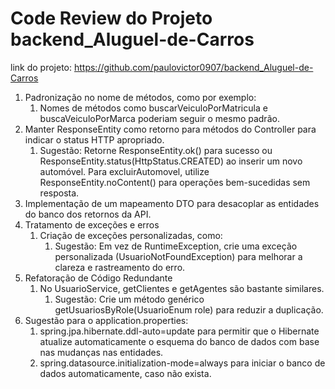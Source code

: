 # Code Review do Projeto backend_Aluguel-de-Carros

link do projeto: https://github.com/paulovictor0907/backend_Aluguel-de-Carros

1. Padronização no nome de métodos, como por exemplo:
     1. Nomes de métodos como buscarVeiculoPorMatricula e buscaVeiculoPorMarca poderiam seguir o mesmo padrão.
2. Manter ResponseEntity como retorno para métodos do Controller para indicar o status HTTP apropriado.
    1. Sugestão: Retorne ResponseEntity.ok() para sucesso ou ResponseEntity.status(HttpStatus.CREATED) ao inserir um novo automóvel. Para excluirAutomovel, utilize ResponseEntity.noContent() para operações bem-sucedidas sem resposta.  
3. Implementação de um mapeamento DTO para desacoplar as entidades do banco dos retornos da API.
4. Tratamento de exceções e erros
   1. Criação de exceções personalizadas, como: 
      1. Sugestão: Em vez de RuntimeException, crie uma exceção personalizada (UsuarioNotFoundException) para melhorar a clareza e rastreamento do erro.
5. Refatoração de Código Redundante
   1. No UsuarioService, getClientes e getAgentes são bastante similares.
      1. Sugestão: Crie um método genérico getUsuariosByRole(UsuarioEnum role) para reduzir a duplicação.
6. Sugestão para o application.properties:
   1. spring.jpa.hibernate.ddl-auto=update para permitir que o Hibernate atualize automaticamente o esquema do banco de dados com base nas mudanças nas entidades.
   2. spring.datasource.initialization-mode=always para iniciar o banco de dados automaticamente, caso não exista.
